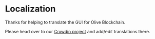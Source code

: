 # Localization

Thanks for helping to translate the GUI for Olive Blockchain.

Please head over to our [Crowdin project](https://crowdin.com/project/olive-blockchain/) and add/edit translations there.
